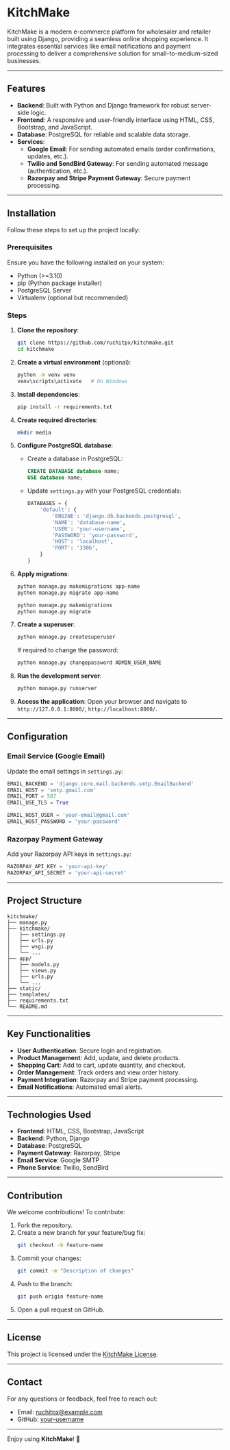 # KitchMake

KitchMake is a modern e-commerce platform for wholesaler and retailer built using Django, providing a seamless online shopping experience. It integrates essential services like email notifications and payment processing to deliver a comprehensive solution for small-to-medium-sized businesses.

---

## Features

- **Backend**: Built with Python and Django framework for robust server-side logic.
- **Frontend**: A responsive and user-friendly interface using HTML, CSS, Bootstrap, and JavaScript.
- **Database**: PostgreSQL for reliable and scalable data storage.
- **Services**:
  - **Google Email**: For sending automated emails (order confirmations, updates, etc.).
  - **Twilio and SendBird Gateway**: For sending automated message (authentication, etc.).
  - **Razorpay and Stripe Payment Gateway**: Secure payment processing.

---

## Installation

Follow these steps to set up the project locally:

### Prerequisites
Ensure you have the following installed on your system:

- Python (>=3.10)
- pip (Python package installer)
- PostgreSQL Server
- Virtualenv (optional but recommended)

### Steps

1. **Clone the repository**:
   ```bash
   git clone https://github.com/ruchitpx/kitchmake.git
   cd kitchmake
   ```

2. **Create a virtual environment** (optional):
   ```bash
   python -m venv venv
   venv\scripts\activate   # On Windows
   ```

3. **Install dependencies**:
   ```bash
   pip install -r requirements.txt
   ```

4. **Create required directories**:
   ```bash
   mkdir media
   ```

5. **Configure PostgreSQL database**:
   - Create a database in PostgreSQL:
     ```sql
     CREATE DATABASE database-name;
     USE database-name;
     ```
   - Update `settings.py` with your PostgreSQL credentials:
     ```python
     DATABASES = {
         'default': {
             'ENGINE': 'django.db.backends.postgresql',
             'NAME': 'database-name',
             'USER': 'your-username',
             'PASSWORD': 'your-password',
             'HOST': 'localhost',
             'PORT': '3306',
         }
     }
     ```

6. **Apply migrations**:
   ```bash
   python manage.py makemigrations app-name
   python manage.py migrate app-name

   python manage.py makemigrations
   python manage.py migrate
   ```

7. **Create a superuser**:
   ```bash
   python manage.py createsuperuser
   ```

   If required to change the password:
   ```bash
   python manage.py changepassword ADMIN_USER_NAME
   ```

8. **Run the development server**:
   ```bash
   python manage.py runserver
   ```

9. **Access the application**:
   Open your browser and navigate to `http://127.0.0.1:8000/`, `http://localhost:8000/`.

---

## Configuration

### Email Service (Google Email)
Update the email settings in `settings.py`:
```python
EMAIL_BACKEND = 'django.core.mail.backends.smtp.EmailBackend'
EMAIL_HOST = 'smtp.gmail.com'
EMAIL_PORT = 587
EMAIL_USE_TLS = True

EMAIL_HOST_USER = 'your-email@gmail.com'
EMAIL_HOST_PASSWORD = 'your-password'
```

### Razorpay Payment Gateway
Add your Razorpay API keys in `settings.py`:
```python
RAZORPAY_API_KEY = 'your-api-key'
RAZORPAY_API_SECRET = 'your-api-secret'
```

---

## Project Structure

```
kitchmake/
├── manage.py
├── kitchmake/
│   ├── settings.py
│   ├── urls.py
│   ├── wsgi.py
│   └── ...
├── app/
│   ├── models.py
│   ├── views.py
│   ├── urls.py
│   └── ...
├── static/
├── templates/
├── requirements.txt
└── README.md
```

---

## Key Functionalities

- **User Authentication**: Secure login and registration.
- **Product Management**: Add, update, and delete products.
- **Shopping Cart**: Add to cart, update quantity, and checkout.
- **Order Management**: Track orders and view order history.
- **Payment Integration**: Razorpay and Stripe payment processing.
- **Email Notifications**: Automated email alerts.

---

## Technologies Used

- **Frontend**: HTML, CSS, Bootstrap, JavaScript
- **Backend**: Python, Django
- **Database**: PostgreSQL
- **Payment Gateway**: Razorpay, Stripe
- **Email Service**: Google SMTP
- **Phone Service**: Twilio, SendBird

---

## Contribution

We welcome contributions! To contribute:

1. Fork the repository.
2. Create a new branch for your feature/bug fix:
   ```bash
   git checkout -b feature-name
   ```
3. Commit your changes:
   ```bash
   git commit -m "Description of changes"
   ```
4. Push to the branch:
   ```bash
   git push origin feature-name
   ```
5. Open a pull request on GitHub.

---

## License

This project is licensed under the [KitchMake License](LICENSE).

---

## Contact

For any questions or feedback, feel free to reach out:

- Email: ruchitpx@example.com
- GitHub: [your-username](https://github.com/ruchitpx)

---

Enjoy using **KitchMake**! 🚀
